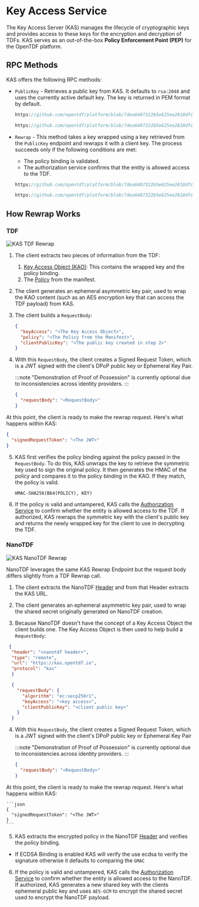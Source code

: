 # Key Access Service

The Key Access Server (KAS) manages the lifecycle of cryptographic keys and provides access to these keys for the encryption and decryption of TDFs. KAS serves as an out-of-the-box **Policy Enforcement Point (PEP)** for the OpenTDF platform.

## RPC Methods

KAS offers the following RPC methods:

- `PublicKey` - Retrieves a public key from KAS. It defaults to `rsa:2048` and uses the currently active default key. The key is returned in PEM format by default.

  ```protobuf reference
  https://github.com/opentdf/platform/blob/7dea6407322b5e625ee2810dfcf407c010d9996f/service/kas/kas.proto#L69-L75
  ```

  ```protobuf reference
  https://github.com/opentdf/platform/blob/7dea6407322b5e625ee2810dfcf407c010d9996f/service/kas/kas.proto#L34-L43
  ```

- `Rewrap` - This method takes a key wrapped using a key retrieved from the `PublicKey` endpoint and rewraps it with a client key. The process succeeds only if the following conditions are met:
  - The policy binding is validated.
  - The authorization service confirms that the entity is allowed access to the TDF.

  ```protobuf reference
  https://github.com/opentdf/platform/blob/7dea6407322b5e625ee2810dfcf407c010d9996f/service/kas/kas.proto#L86-L95
  ```

  ```protobuf reference
  https://github.com/opentdf/platform/blob/7dea6407322b5e625ee2810dfcf407c010d9996f/service/kas/kas.proto#L45-L56
  ```

## How Rewrap Works

### TDF

<img src="/img/kas_tdf_flow.svg" alt="KAS TDF Rewrap"/>

1. The client extracts two pieces of information from the TDF:
   1. [Key Access Object (KAO)](/spec/tdf/kao): This contains the wrapped key and the policy binding.
   2. The [Policy](/spec/tdf/policy) from the manifest.

2. The client generates an ephemeral asymmetric key pair, used to wrap the KAO content (such as an AES encryption key that can access the TDF payload) from KAS.

3. The client builds a `RequestBody`:

    ```json
    {
      "keyAccess": "<The Key Access Object>",
      "policy": "<The Policy from the Manifest>",
      "clientPublicKey": "<The public key created in step 2>"
    }
    ```

4. With this `RequestBody`, the client creates a Signed Request Token, which is a JWT signed with the client's DPoP public key or Ephemeral Key Pair.

    :::note
    "Demonstration of Proof of Possession" is currently optional due to inconsistencies across identity providers.
    :::

    ```json title="Body of JWT"
    {
      "requestBody": "<RequestBody>"
    }
    ```

At this point, the client is ready to make the rewrap request. Here's what happens within KAS:

```json
{
  "signedRequestToken": "<The JWT>"
}
```

5. KAS first verifies the policy binding against the policy passed in the `RequestBody`. To do this, KAS unwraps the key to retrieve the symmetric key used to sign the original policy. It then generates the HMAC of the policy and compares it to the policy binding in the KAO. If they match, the policy is valid.

    ```text
    HMAC-SHA256(B64(POLICY), KEY)
    ```

6. If the policy is valid and untampered, KAS calls the [Authorization Service](./authorization) to confirm whether the entity is allowed access to the TDF. If authorized, KAS rewraps the symmetric key with the client's public key and returns the newly wrapped key for the client to use in decrypting the TDF.

### NanoTDF

<img src="/img/kas_nano_flow.svg" alt="KAS NanoTDF Rewrap"/>

NanoTDF leverages the same KAS Rewrap Endpoint but the request body differs slightly from a TDF Rewrap call. 

1. The client extracts the NanoTDF [Header](../spec/NanoTDF/manifest#331-header) and from that Header extracts the KAS URL.

2. The client generates an ephemeral asymmetric key pair, used to wrap the shared secret originally generated on NanoTDF creation.

3. Because NanoTDF doesn't have the concept of a Key Access Object the client builds one. The Key Access Object is then used to help build a `RequestBody`: 

  ```json title="Key Access"
   {
    "header": "<nanotdf header>",
    "type": "remote",
    "url": "https://kas.opentdf.io",
    "protocol": "kas"
    }
  ```

  ```json title="Request Body"
    {
      "requestBody": {
        "algorithm": "ec:secp256r1",
        "keyAccess": "<key access>",
        "clientPublicKey": "<client public key>"
      }
    }
  ```

4. With this `RequestBody`, the client creates a Signed Request Token, which is a JWT signed with the client's DPoP public key or Ephemeral Key Pair

    :::note
    "Demonstration of Proof of Possession" is currently optional due to inconsistencies across identity providers.
    :::

    ```json title="Body of JWT"
    {
      "requestBody": "<RequestBody>"
    }
    ```

  At this point, the client is ready to make the rewrap request. Here's what happens within KAS:

    ```json
    {
      "signedRequestToken": "<The JWT>"
    }
    ```

5. KAS extracts the encrypted policy in the NanoTDF [Header](../spec/NanoTDF/manifest#331-header) and verifies the policy binding. 
  - If ECDSA Binding is enabled KAS will verify the use ecdsa to verify the signature otherwise it defaults to comparing the `GMAC`

6. If the policy is valid and untampered, KAS calls the [Authorization Service](./authorization) to confirm whether the entity is allowed access to the NanoTDF. If authorized, KAS generates a new shared key with the clients ephemeral public key and uses `AES-GCM` to encrypt the shared secret used to encrypt the NanoTDF payload.

